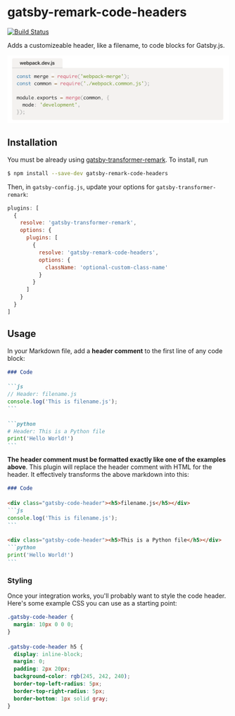# gatsby-remark-code-headers

[![Build Status](https://travis-ci.com/vzhou842/gatsby-remark-code-headers.svg?branch=master)](https://travis-ci.com/vzhou842/gatsby-remark-code-headers)

Adds a customizeable header, like a filename, to code blocks for Gatsby.js.

![Example](./example.png)

## Installation

You must be already using [gatsby-transformer-remark](https://www.gatsbyjs.org/packages/gatsby-transformer-remark/). To install, run

```bash
$ npm install --save-dev gatsby-remark-code-headers
```

Then, in `gatsby-config.js`, update your options for `gatsby-transformer-remark`:

```js
plugins: [
  {
    resolve: 'gatsby-transformer-remark',
    options: {
      plugins: [
        {
          resolve: 'gatsby-remark-code-headers',
          options: {
            className: 'optional-custom-class-name'
          }
        }
      ]
    }
  }
]
```

## Usage

In your Markdown file, add a **header comment** to the first line of any code block:

~~~markdown
### Code

```js
// Header: filename.js
console.log('This is filename.js');
```

```python
# Header: This is a Python file
print('Hello World!')
```
~~~

**The header comment must be formatted exactly like one of the examples above**. This plugin will replace the header comment with HTML for the header. It effectively transforms the above markdown into this:

~~~markdown
### Code

<div class="gatsby-code-header"><h5>filename.js</h5></div>
```js
console.log('This is filename.js');
```

<div class="gatsby-code-header"><h5>This is a Python file</h5></div>
```python
print('Hello World!')
```
~~~

### Styling

Once your integration works, you'll probably want to style the code header. Here's some example CSS you can use as a starting point:

```css
.gatsby-code-header {
  margin: 10px 0 0 0;
}

.gatsby-code-header h5 {
  display: inline-block;
  margin: 0;
  padding: 2px 20px;
  background-color: rgb(245, 242, 240);
  border-top-left-radius: 5px;
  border-top-right-radius: 5px;
  border-bottom: 1px solid gray;
}
```
